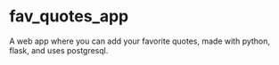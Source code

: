 # fav_quotes_app
A web app where you can add your favorite quotes, made with python, flask, and uses postgresql. 
